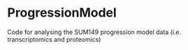 # ProgressionModel
Code for analysing the SUM149 progression model data (i.e. transcriptomics and proteomics)
